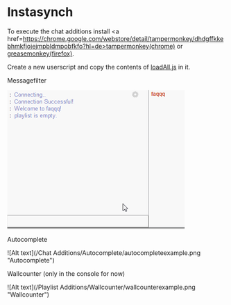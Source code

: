 Instasynch
==========

To execute the chat additions install <a href=https://chrome.google.com/webstore/detail/tampermonkey/dhdgffkkebhmkfjojejmpbldmpobfkfo?hl=de>tampermonkey(chrome)</a> or <a href="https://addons.mozilla.org/de/firefox/addon/greasemonkey/">greasemonkey(firefox)</a>.

Create a new userscript and copy the contents of <a href="https://github.com/Bibbytube/Instasynch/blob/master/Chat%20Additions/loadAll.js">loadAll.js</a> in it.



Messagefilter

<img src="/Chat Additions/Messagefilter/messagefilterexample.gif">


Autocomplete

![Alt text](/Chat Additions/Autocomplete/autocompleteexample.png "Autocomplete")


Wallcounter (only in the console for now)

![Alt text](/Playlist Additions/Wallcounter/wallcounterexample.png "Wallcounter")
